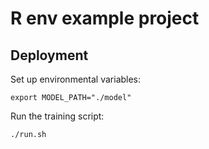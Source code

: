 # R env example project

## Deployment
Set up environmental variables:

```{bash}
export MODEL_PATH="./model"

```

Run the training script:
```{bash}
./run.sh
```

